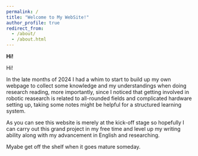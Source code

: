 ```yaml
---
permalink: /
title: "Welcome to My WebSite!"
author_profile: true
redirect_from: 
  - /about/
  - /about.html
---
```


**Hi!**

Hi!

In the late months of 2024 I had a whim to start to build up my own webpage to collect some knowledge and my understandings when doing research reading, more importantly, since I noticed that getting involved in robotic reasearch is related to all-rounded fields and complicated hardware setting up, taking some notes might be helpful for a structured learning system.

As you can see this website is merely at the kick-off stage so hopefully I can carry out this grand project in my free time and level up my writing ability along with my advancement in English and researching.

Myabe get off the shelf when it goes mature someday.
